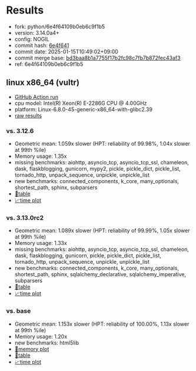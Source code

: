# Results

- fork: python/6e4f64109b0eb6c9f1b5
- version: 3.14.0a4+
- config: NOGIL
- commit hash: [6e4f641](https://github.com/python/cpython/commit/6e4f641)
- commit date: 2025-01-15T10:49:02+09:00
- commit merge base: [bd3baa8b1a7755f17b2fc98c7fb7b872fec43af3](https://github.com/python/cpython/commit/bd3baa8b1a7755f17b2fc98c7fb7b872fec43af3)
- ref: 6e4f64109b0eb6c9f1b5

## linux x86_64 (vultr)

- [GitHub Action run](https://github.com/facebookexperimental/free-threading-benchmarking/actions/runs/12782396272)
- cpu model: Intel(R) Xeon(R) E-2286G CPU @ 4.00GHz
- platform: Linux-6.8.0-45-generic-x86_64-with-glibc2.39
- [raw results](bm-20250115-vultr-x86_64-python-6e4f64109b0eb6c9f1b5-3.14.0a4%2B-6e4f641.json)

### vs. 3.12.6

- Geometric mean: 1.059x slower (HPT: reliability of 99.98%, 1.04x slower at 99th %ile)
- Memory usage: 1.35x
- missing benchmarks: aiohttp, asyncio_tcp, asyncio_tcp_ssl, chameleon, dask, flaskblogging, gunicorn, mypy2, pickle, pickle_dict, pickle_list, tornado_http, unpack_sequence, unpickle, unpickle_list
- new benchmarks: connected_components, k_core, many_optionals, shortest_path, sphinx, subparsers
- [📄table](bm-20250115-vultr-x86_64-python-6e4f64109b0eb6c9f1b5-3.14.0a4%2B-6e4f641-vs-3.12.6.md)
- [📈time plot](bm-20250115-vultr-x86_64-python-6e4f64109b0eb6c9f1b5-3.14.0a4%2B-6e4f641-vs-3.12.6.svg)

### vs. 3.13.0rc2

- Geometric mean: 1.089x slower (HPT: reliability of 99.99%, 1.05x slower at 99th %ile)
- Memory usage: 1.33x
- missing benchmarks: aiohttp, asyncio_tcp, asyncio_tcp_ssl, chameleon, dask, flaskblogging, gunicorn, pickle, pickle_dict, pickle_list, tornado_http, unpack_sequence, unpickle, unpickle_list
- new benchmarks: connected_components, k_core, many_optionals, shortest_path, sphinx, sqlalchemy_declarative, sqlalchemy_imperative, subparsers
- [📄table](bm-20250115-vultr-x86_64-python-6e4f64109b0eb6c9f1b5-3.14.0a4%2B-6e4f641-vs-3.13.0rc2.md)
- [📈time plot](bm-20250115-vultr-x86_64-python-6e4f64109b0eb6c9f1b5-3.14.0a4%2B-6e4f641-vs-3.13.0rc2.svg)

### vs. base

- Geometric mean: 1.153x slower (HPT: reliability of 100.00%, 1.13x slower at 99th %ile)
- Memory usage: 1.20x
- new benchmarks: html5lib
- [🧠memory plot](bm-20250115-vultr-x86_64-python-6e4f64109b0eb6c9f1b5-3.14.0a4%2B-6e4f641-vs-base-mem.svg)
- [📄table](bm-20250115-vultr-x86_64-python-6e4f64109b0eb6c9f1b5-3.14.0a4%2B-6e4f641-vs-base.md)
- [📈time plot](bm-20250115-vultr-x86_64-python-6e4f64109b0eb6c9f1b5-3.14.0a4%2B-6e4f641-vs-base.svg)

